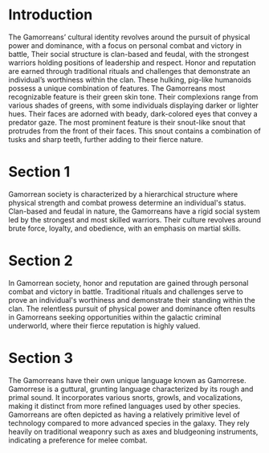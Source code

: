# Introduction

The Gamorreans’ cultural identity revolves around the pursuit of physical power and dominance, with a focus on personal combat and victory in battle, Their social structure is clan-based and feudal, with the strongest warriors holding positions of leadership and respect.
Honor and reputation are earned through traditional rituals and challenges that demonstrate an individual’s worthiness within the clan.
These hulking, pig-like humanoids possess a unique combination of features.
The Gamorreans most recognizable feature is their green skin tone.
Their complexions range from various shades of greens, with some individuals displaying darker or lighter hues.
Their faces are adorned with beady, dark-colored eyes that convey a predator gaze.
The most prominent feature is their snout-like snout that protrudes from the front of their faces.
This snout contains a combination of tusks and sharp teeth, further adding to their fierce nature.

# Section 1

Gamorrean society is characterized by a hierarchical structure where physical strength and combat prowess determine an individual's status.
Clan-based and feudal in nature, the Gamorreans have a rigid social system led by the strongest and most skilled warriors.
Their culture revolves around brute force, loyalty, and obedience, with an emphasis on martial skills.

# Section 2

In Gamorrean society, honor and reputation are gained through personal combat and victory in battle.
Traditional rituals and challenges serve to prove an individual's worthiness and demonstrate their standing within the clan.
The relentless pursuit of physical power and dominance often results in Gamorreans seeking opportunities within the galactic criminal underworld, where their fierce reputation is highly valued.

# Section 3

The Gamorreans have their own unique language known as Gamorrese.
Gamorrese is a guttural, grunting language characterized by its rough and primal sound.
It incorporates various snorts, growls, and vocalizations, making it distinct from more refined languages used by other species.
Gamorreans are often depicted as having a relatively primitive level of technology compared to more advanced species in the galaxy.
They rely heavily on traditional weaponry such as axes and bludgeoning instruments, indicating a preference for melee combat.
